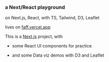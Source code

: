 ### a Next/React playground

on Next.js, React, with TS, Tailwind, D3, Leaflet

lives on [faff.vercel.app](https://faff.vercel.app/)

This is a [Next.js](https://nextjs.org/) project, with

- some React UI components for practice

- and some Data viz demos with D3 and Leaflet

<!-- pics -->

